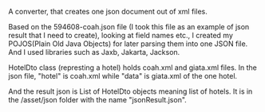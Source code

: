 A converter, that creates one json document out of xml files.

Based on the 594608-coah.json file (I took this file as an example of json result that I need to create), looking at field names etc., I created my POJOS(Plain Old Java Objects) for later parsing them into one JSON file. And I used libraries such as Jaxb, Jakarta, Jackson.

HotelDto class (represting a hotel) holds coah.xml and giata.xml files.
In the json file, "hotel" is coah.xml while "data" is giata.xml of the one hotel.

And the result json is List of HotelDto objects meaning list of hotels. It is in the /asset/json folder with the name "jsonResult.json".
